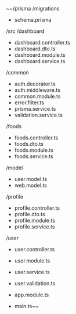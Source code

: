 ~~/prisma
/migrations
- schema.prisma

/src
/dashboard
- dashboard.controller.ts
- dashboard.dto.ts
- dashboard.module.ts
- dashboard.service.ts

/common
- auth.decorator.ts
- auth.middleware.ts
- common.module.ts
- error.filter.ts
- prisma.service.ts
- validation.service.ts

/foods
- foods.controller.ts
- foods.dto.ts
- foods.module.ts
- foods.service.ts

/model
- user.model.ts
- web.model.ts

/profile
- profile.controller.ts
- profile.dto.ts
- profile.module.ts
- profile.service.ts

/user
- user.controller.ts
- user.module.ts
- user.service.ts
- user.validation.ts

- app.module.ts
- main.ts~~
